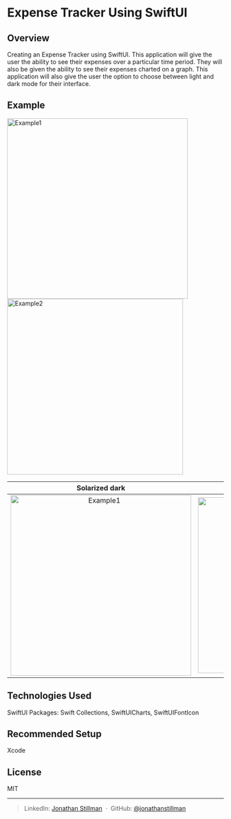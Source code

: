 # Expense Tracker Using SwiftUI

## Overview
Creating an Expense Tracker using SwiftUI. This application will give the user the ability to see their expenses over a particular time period. They will also be given the ability to see their expenses charted on a graph. This application will also give the user the option to choose between light and dark mode for their interface. 

## Example
<img width="420" alt="Example1" src="https://user-images.githubusercontent.com/68572893/214118171-ecd146aa-ad3b-40e6-a96d-7a31e3017dee.png">
<img width="409" alt="Example2" src="https://user-images.githubusercontent.com/68572893/214118185-e815bc4d-4bc7-479f-910e-a5b782233936.png">

Solarized dark             |  Solarized Ocean
:-------------------------:|:-------------------------:
<img width="420" alt="Example1" src="https://user-images.githubusercontent.com/68572893/214118171-ecd146aa-ad3b-40e6-a96d-7a31e3017dee.png">  |  <img width="409" alt="Example2" src="https://user-images.githubusercontent.com/68572893/214118185-e815bc4d-4bc7-479f-910e-a5b782233936.png">

## Technologies Used
SwiftUI
Packages: 
Swift Collections, 
SwiftUICharts, 
SwiftUIFontIcon

## Recommended Setup
Xcode

## License

MIT

---

> LinkedIn: [Jonathan Stillman](https://www.linkedin.com/in/jonathanstillman1/) &nbsp;&middot;&nbsp;
> GitHub: [@jonathanstillman](https://github.com/JonathanStillman)
